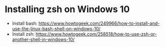 # Installing zsh on Windows 10

- Install bash: https://www.howtogeek.com/249966/how-to-install-and-use-the-linux-bash-shell-on-windows-10/
- Install zsh: https://www.howtogeek.com/258518/how-to-use-zsh-or-another-shell-in-windows-10/
